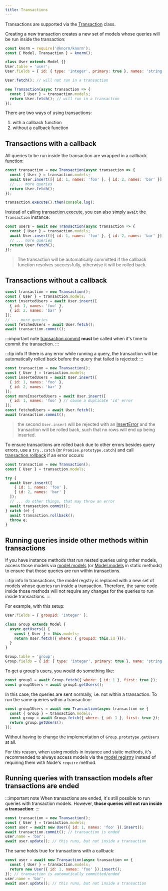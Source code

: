 ```yaml
---
title: Transactions
---
```


Transactions are supported via the [Transaction](/api.md#transaction) class.

Creating a new transaction creates a new set of models whose queries will be run
inside the transaction:

```js
const knorm = require('@knorm/knorm');
const { Model, Transaction } = knorm();

class User extends Model {}
User.table = 'user';
User.fields = { id: { type: 'integer', primary: true }, names: 'string' };

User.fetch(); // will not run in a transaction

new Transaction(async transaction => {
  const { User } = transaction.models;
  return User.fetch(); // will run in a transaction
});
```

There are two ways of using transactions:

1. with a callback function
2. without a callback function

## Transactions with a callback

All queries to be run inside the transaction are wrapped in a callback function:

```js
const transaction = new Transaction(async transaction => {
  const { User } = transaction.models;
  await User.insert([{ id: 1, names: 'foo' }, { id: 2, names: 'bar' }]);
  // ... more queries
  return User.fetch();
});

transaction.execute().then(console.log);
```

Instead of calling [transaction.execute](/api.md#transaction-execute-promise),
you can also simply `await` the `Transaction` instance:

```js
const users = await new Transaction(async transaction => {
  const { User } = transaction.models;
  await User.insert([{ id: 1, names: 'foo' }, { id: 2, names: 'bar' }]);
  // ... more queries
  return User.fetch();
});
```

> The transaction will be automatically committed if the callback function
> resolves successfully, otherwise it will be rolled back.

## Transactions without a callback

```js
const transaction = new Transaction();
const { User } = transaction.models;
const insertedUsers = await User.insert([
  { id: 1, names: 'foo' },
  { id: 2, names: 'bar' }
]);
// ... more queries
const fetchedUsers = await User.fetch();
await transaction.commit();
```

:::important note
[transaction.commit](/api.md#transaction-commit-promise) **must** be called when
it's time to commit the transaction.
:::

:::tip info
If there is any error while running a query, the transaction will be
automatically rolled back before the query that failed is rejected:
:::

```js
const transaction = new Transaction();
const { User } = transaction.models;
const insertedUsers = await User.insert([
  { id: 1, names: 'foo' },
  { id: 2, names: 'bar' }
]);
const moreInsertedUsers = await User.insert([
  { id: 1, names: 'foo' } // cause a duplicate 'id' error
]);
const fetchedUsers = await User.fetch();
await transaction.commit();
```

> the second `User.insert` will be rejected with an
> [InsertError](/api.md#query-inserterror-insert-error) and the transaction will
> be rolled back, such that no rows will end up being inserted.

To ensure transactions are rolled back due to other errors besides query errors,
use a `try..catch` (or `Promise.prototype.catch`) and call
[transaction.rollback](/api.md#transaction-rollback-promise) if an error occurs:

```js
const transaction = new Transaction();
const { User } = transaction.models;

try {
  await User.insert([
    { id: 1, names: 'foo' },
    { id: 2, names: 'bar' }
  ]);
  // ... do other things, that may throw an error
  await transaction.commit();
} catch (e) {
  await transaction.rollback();
  throw e;
}
```

## Running queries inside other methods within transactions

If you have instance methods that run nested queries using other models, access
those models via [model.models](/api.md#model-models-models) (or
[Model.models](/api/model.md#models-models-object-2) in static methods) to
ensure that those queries are run within transactions.

:::tip info
In transactions, the model regstry is replaced with a new set of models whose
queries run inside a transaction. Therefore, the same code inside those methods
will not require any changes for the queries to run inside transactions.
:::

For example, with this setup:

```js
User.fields = { groupId: 'integer' };

class Group extends Model {
  async getUsers() {
    const { User } = this.models;
    return User.fetch({ where: { groupId: this.id }});
  }
}

Group.table = 'group';
Group.fields = { id: { type: 'integer', primary: true }, name: 'string' };
```

To get a group's users, you would do something like:

```js
const group1 = await Group.fetch({ where: { id: 1 }, first: true });
const group1Users = await group1.getUsers();
```

In this case, the queries are sent normally, i.e. not within a transaction. To
run the same queries within a transaction:

```js
const group1Users = await new Transaction(async transaction => {
  const { Group } = transaction.models;
  const group = await Group.fetch({ where: { id: 1 }, first: true });
  return group.getUsers();
});
```

Without having to change the implementation of `Group.prototype.getUsers` at
all.

For this reason, when using models in instance and static methods, it's
recommended to always access models via the [model
registry](/guides/models.md#model-registry) instead of requiring them with
Node's `require` method.

## Running queries with transaction models after transactions are ended

:::important note
When transactions are ended, it's still possible to run queries with transaction
models. However, **those queries will not run inside a transaction**:
:::

```js
const transaction = new Transaction();
const { User } = transaction.models;
const user = await new User({ id: 1, names: 'foo' }).insert();
await transaction.commit(); // transaction is ended
user.name = 'bar';
await user.update(); // this runs, but not inside a transaction
```

The same holds true for transactions with a callback:

```js
const user = await new Transaction(async transaction => {
  const { User } = transaction.models;
  return new User({ id: 1, names: 'foo' }).insert();
}); // transaction is automatically committed/ended
user.name = 'bar';
await user.update(); // this runs, but not inside a transaction
```
